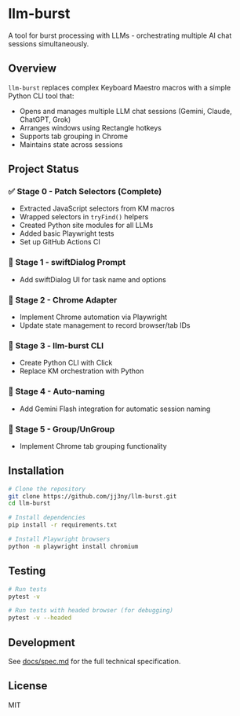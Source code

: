 # llm-burst

A tool for burst processing with LLMs - orchestrating multiple AI chat sessions simultaneously.

## Overview

`llm-burst` replaces complex Keyboard Maestro macros with a simple Python CLI tool that:
- Opens and manages multiple LLM chat sessions (Gemini, Claude, ChatGPT, Grok)
- Arranges windows using Rectangle hotkeys
- Supports tab grouping in Chrome
- Maintains state across sessions

## Project Status

### ✅ Stage 0 - Patch Selectors (Complete)
- Extracted JavaScript selectors from KM macros
- Wrapped selectors in `tryFind()` helpers
- Created Python site modules for all LLMs
- Added basic Playwright tests
- Set up GitHub Actions CI

### 🔲 Stage 1 - swiftDialog Prompt
- Add swiftDialog UI for task name and options

### 🔲 Stage 2 - Chrome Adapter
- Implement Chrome automation via Playwright
- Update state management to record browser/tab IDs

### 🔲 Stage 3 - llm-burst CLI
- Create Python CLI with Click
- Replace KM orchestration with Python

### 🔲 Stage 4 - Auto-naming
- Add Gemini Flash integration for automatic session naming

### 🔲 Stage 5 - Group/UnGroup
- Implement Chrome tab grouping functionality

## Installation

```bash
# Clone the repository
git clone https://github.com/jj3ny/llm-burst.git
cd llm-burst

# Install dependencies
pip install -r requirements.txt

# Install Playwright browsers
python -m playwright install chromium
```

## Testing

```bash
# Run tests
pytest -v

# Run tests with headed browser (for debugging)
pytest -v --headed
```

## Development

See [docs/spec.md](docs/spec.md) for the full technical specification.

## License

MIT